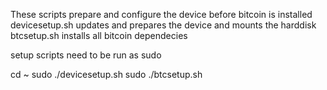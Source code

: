 These scripts prepare and configure the device before bitcoin is installed
devicesetup.sh updates and prepares the device and mounts the harddisk
btcsetup.sh installs all bitcoin dependecies

setup scripts need to be run as sudo

cd ~
sudo ./devicesetup.sh
sudo ./btcsetup.sh
